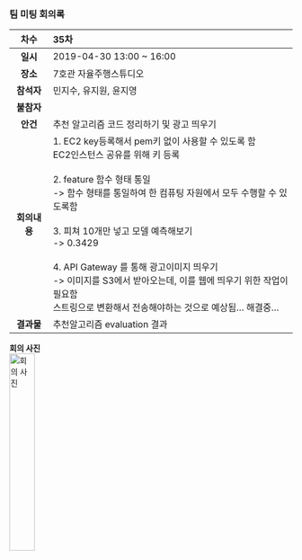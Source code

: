 ### 팀 미팅 회의록

|     차수      | 35차                                                          |
| :-----------: | :----------------------------------------------------------- |
|   **일시**    | 2019-04-30 13:00 ~ 16:00                                    |
|   **장소**    | 7호관 자율주행스튜디오                                            |
|  **참석자**   | 민지수, 유지원, 윤지영                                                   |
|  **불참자**   |                                                               |
|   **안건**    | 추천 알고리즘 코드 정리하기 및 광고 띄우기 |
| **회의내용**  | 1. EC2 key등록해서 pem키 없이 사용할 수 있도록 함 <br/> EC2인스턴스 공유를 위해 키 등록<br/><br/> 2. feature 함수 형태 통일 <br/> -> 함수 형태를 통일하여 한 컴퓨팅 자원에서 모두 수행할 수 있도록함 <br/><br/> 3. 피쳐 10개만 넣고 모델 예측해보기 <br/> -> 0.3429 <br/><br/>4. API Gateway 를 통해 광고이미지 띄우기 <br/> -> 이미지를 S3에서 받아오는데, 이를 웹에 띄우기 위한 작업이 필요함 <br/> 스트링으로 변환해서 전송해야하는 것으로 예상됨… 해결중…|
| **결과물**| 추천알고리즘 evaluation 결과|

**회의 사진**<br/>
<img align="center" src="https://github.com/kookmin-sw/2019-cap1-2019_4/blob/upload_pictures/doc/%ED%9A%8C%EC%9D%98%EB%A1%9D/pictures/2019_04_30-1.jpeg" alt="회의 사진" width = "30%"><br/>

